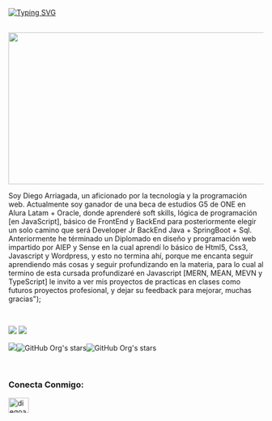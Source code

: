 [![Typing SVG](https://readme-typing-svg.herokuapp.com?font=Ubuntu&weight=200&size=50&duration=2000&pause=1000&width=700&height=120&lines=Hola%2C+soy+Diego+Arriagada;Estoy+aprendiendo+BackEnd;En+%E2%AD%95racle+Alura+Latam)](https://git.io/typing-svg)

</br>

<img width="1000" height="300" src="https://user-images.githubusercontent.com/11466784/236975947-5e23ed51-ca67-42ea-bb55-da6f56465882.png"/>
  
  </br>

  Soy Diego Arriagada, un aficionado por la tecnología y la programación web. Actualmente soy ganador de una beca
  de estudios G5 de ONE en Alura Latam + Oracle, donde aprenderé soft skills,
  lógica de programación [en JavaScript], básico de FrontEnd y BackEnd para posteriormente elegir un solo camino que será
  Developer Jr BackEnd Java + SpringBoot + Sql. Anteriormente he términado un Diplomado en diseño y programación web
  impartido por AIEP y Sense en la cual aprendí lo básico de Html5, Css3, Javascript y Wordpress, y esto no termina ahí,
  porque me encanta seguir aprendiendo más cosas y seguir profundizando en la materia, para lo cual al termino de esta
  cursada profundizaré en Javascript [MERN, MEAN, MEVN y TypeScript] le invito a ver mis proyectos
  de practicas en clases como futuros proyectos profesional, y dejar su feedback para mejorar, muchas gracias");
 
</br>
  
<a target="_blank" href="https://www.linkedin.com/in/diegoarriagadazamora/"><img src="https://img.shields.io/badge/-LinkedIn-0077B5?style=for-the-badge&logo=Linkedin&logoColor=white"></img></a>
<a target="_blank" href="mailto:diegoarriagadazamora@gmail.com"><img src="https://img.shields.io/badge/-Gmail-D14836?style=for-the-badge&logo=Gmail&logoColor=white"></img></a>



![](https://komarev.com/ghpvc/?username=diegoarriagadazamora&label=PROFILE+VIEWS)![GitHub Org's stars](https://img.shields.io/github/stars/diegoarriagadazamora?style=social)![GitHub Org's stars](https://img.shields.io/github/followers/diegoarriagadazamora?style=social)

</br>

</div>
<h3 align="left">Conecta Conmigo:</h3>
<p align="left">
<a href="https://linkedin.com/in/diegoarriagadazamora" target="blank"><img align="center" src="https://raw.githubusercontent.com/rahuldkjain/github-profile-readme-generator/master/src/images/icons/Social/linked-in-alt.svg" alt="diegoarriagadazamora" height="30" width="40" /></a>
</p>
